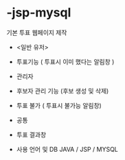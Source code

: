 # -jsp-mysql
기본 투표 웹페이지 제작
- <일반 유저>
-   투표기능 ( 투표시 이미 했다는 알림창 )

- 관리자
-   후보자 관리 기능 (후보 생성 및 삭제)
-   투표 불가 ( 투표시 불가능 알림창)

- 공통
-  투표 결과창

- 사용 언어 및 DB
JAVA / JSP / MYSQL 
